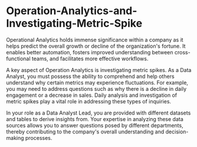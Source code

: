 # Operation-Analytics-and-Investigating-Metric-Spike

Operational Analytics holds immense significance within a company as it helps predict the overall growth or decline of the organization's fortune. It enables better automation, fosters improved understanding between cross-functional teams, and facilitates more effective workflows.

A key aspect of Operation Analytics is investigating metric spikes. As a Data Analyst, you must possess the ability to comprehend and help others understand why certain metrics may experience fluctuations. For example, you may need to address questions such as why there is a decline in daily engagement or a decrease in sales. Daily analysis and investigation of metric spikes play a vital role in addressing these types of inquiries.

In your role as a Data Analyst Lead, you are provided with different datasets and tables to derive insights from. Your expertise in analyzing these data sources allows you to answer questions posed by different departments, thereby contributing to the company's overall understanding and decision-making processes.
